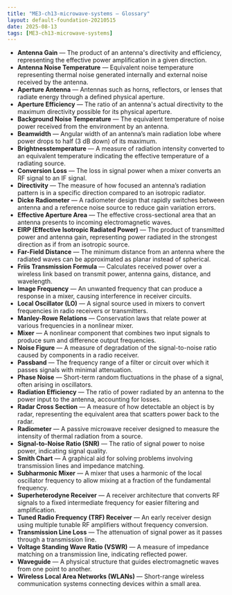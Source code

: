 ```yaml
---
title: "ME3-ch13-microwave-systems — Glossary"
layout: default-foundation-20210515
date: 2025-08-13
tags: [ME3-ch13-microwave-systems]
---
```


- **Antenna Gain** — The product of an antenna's directivity and efficiency, representing the effective power amplification in a given direction.
- **Antenna Noise Temperature** — Equivalent noise temperature representing thermal noise generated internally and external noise received by the antenna.
- **Aperture Antenna** — Antennas such as horns, reflectors, or lenses that radiate energy through a defined physical aperture.
- **Aperture Efficiency** — The ratio of an antenna's actual directivity to the maximum directivity possible for its physical aperture.
- **Background Noise Temperature** — The equivalent temperature of noise power received from the environment by an antenna.
- **Beamwidth** — Angular width of an antenna’s main radiation lobe where power drops to half (3 dB down) of its maximum.
- **Brightnesstemperature** — A measure of radiation intensity converted to an equivalent temperature indicating the effective temperature of a radiating source.
- **Conversion Loss** — The loss in signal power when a mixer converts an RF signal to an IF signal.
- **Directivity** — The measure of how focused an antenna’s radiation pattern is in a specific direction compared to an isotropic radiator.
- **Dicke Radiometer** — A radiometer design that rapidly switches between antenna and a reference noise source to reduce gain variation errors.
- **Effective Aperture Area** — The effective cross-sectional area that an antenna presents to incoming electromagnetic waves.
- **EIRP (Effective Isotropic Radiated Power)** — The product of transmitted power and antenna gain, representing power radiated in the strongest direction as if from an isotropic source.
- **Far-Field Distance** — The minimum distance from an antenna where the radiated waves can be approximated as planar instead of spherical.
- **Friis Transmission Formula** — Calculates received power over a wireless link based on transmit power, antenna gains, distance, and wavelength.
- **Image Frequency** — An unwanted frequency that can produce a response in a mixer, causing interference in receiver circuits.
- **Local Oscillator (LO)** — A signal source used in mixers to convert frequencies in radio receivers or transmitters.
- **Manley-Rowe Relations** — Conservation laws that relate power at various frequencies in a nonlinear mixer.
- **Mixer** — A nonlinear component that combines two input signals to produce sum and difference output frequencies.
- **Noise Figure** — A measure of degradation of the signal-to-noise ratio caused by components in a radio receiver.
- **Passband** — The frequency range of a filter or circuit over which it passes signals with minimal attenuation.
- **Phase Noise** — Short-term random fluctuations in the phase of a signal, often arising in oscillators.
- **Radiation Efficiency** — The ratio of power radiated by an antenna to the power input to the antenna, accounting for losses.
- **Radar Cross Section** — A measure of how detectable an object is by radar, representing the equivalent area that scatters power back to the radar.
- **Radiometer** — A passive microwave receiver designed to measure the intensity of thermal radiation from a source.
- **Signal-to-Noise Ratio (SNR)** — The ratio of signal power to noise power, indicating signal quality.
- **Smith Chart** — A graphical aid for solving problems involving transmission lines and impedance matching.
- **Subharmonic Mixer** — A mixer that uses a harmonic of the local oscillator frequency to allow mixing at a fraction of the fundamental frequency.
- **Superheterodyne Receiver** — A receiver architecture that converts RF signals to a fixed intermediate frequency for easier filtering and amplification.
- **Tuned Radio Frequency (TRF) Receiver** — An early receiver design using multiple tunable RF amplifiers without frequency conversion.
- **Transmission Line Loss** — The attenuation of signal power as it passes through a transmission line.
- **Voltage Standing Wave Ratio (VSWR)** — A measure of impedance matching on a transmission line, indicating reflected power.
- **Waveguide** — A physical structure that guides electromagnetic waves from one point to another.
- **Wireless Local Area Networks (WLANs)** — Short-range wireless communication systems connecting devices within a small area.
